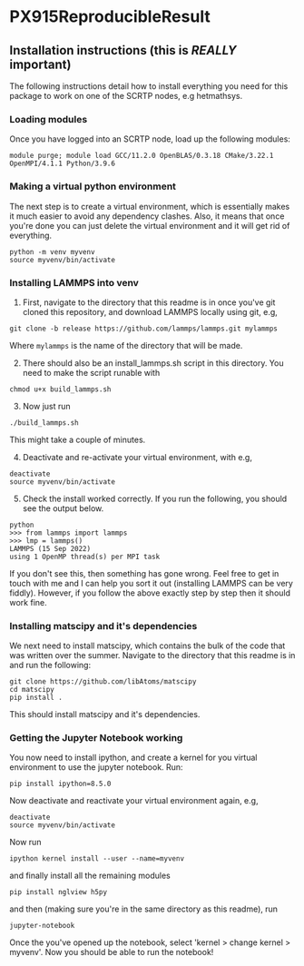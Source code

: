 # PX915ReproducibleResult
## Installation instructions (this is *REALLY* important)
The following instructions detail how to install everything you need for this package to work on one of the SCRTP nodes, e.g hetmathsys.

### Loading modules

Once you have logged into an SCRTP node, load up the following modules:

```
module purge; module load GCC/11.2.0 OpenBLAS/0.3.18 CMake/3.22.1 OpenMPI/4.1.1 Python/3.9.6
```

### Making a virtual python environment

The next step is to create a virtual environment, which is essentially makes it much easier to avoid any dependency clashes. Also, it means that once you're done you can just delete the virtual environment and it will get rid of everything.

```
python -m venv myvenv
source myvenv/bin/activate
```

### Installing LAMMPS into venv
1. First, navigate to the directory that this readme is in once you've git cloned this repository, and download LAMMPS locally using git, e.g,
```
git clone -b release https://github.com/lammps/lammps.git mylammps
```
Where `mylammps` is the name of the directory that will be made.

2. There should also be an install_lammps.sh script in this directory. You need to make the script runable with 
```
chmod u+x build_lammps.sh
```

3. Now just run
```
./build_lammps.sh
```
This might take a couple of minutes.

4. Deactivate and re-activate your virtual environment, with e.g,
```
deactivate
source myvenv/bin/activate
```
5. Check the install worked correctly. If you run the following, you should see the output below.
```
python
>>> from lammps import lammps
>>> lmp = lammps()
LAMMPS (15 Sep 2022)
using 1 OpenMP thread(s) per MPI task
```
If you don't see this, then something has gone wrong. Feel free to get in touch with me and I can help you sort it out (installing LAMMPS can be very fiddly). However, if you follow the above exactly step by step then it should work fine. 

### Installing matscipy and it's dependencies
We next need to install matscipy, which contains the bulk of the code that was written over the summer. Navigate to the directory that this readme is in and run the following:
```
git clone https://github.com/libAtoms/matscipy
cd matscipy
pip install .
```
This should install matscipy and it's dependencies.

### Getting the Jupyter Notebook working
You now need to install ipython, and create a kernel for you virtual environment to use the jupyter notebook. Run:
```
pip install ipython=8.5.0
```
Now deactivate and reactivate your virtual environment again, e.g,
```
deactivate
source myvenv/bin/activate
```

Now run
```
ipython kernel install --user --name=myvenv
```
and finally install all the remaining modules
```
pip install nglview h5py 
```

and then (making sure you're in the same directory as this readme), run
```
jupyter-notebook
```
Once the you've opened up the notebook, select 'kernel > change kernel > myvenv'. Now you should be able to run the notebook!